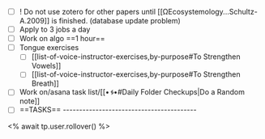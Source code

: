 
- [ ] ! Do not use zotero for other papers until [[ΩEcosystemology...Schultz-A.2009]] is finished. (database update problem)
- [ ] Apply to 3 jobs a day
- [ ] Work on algo ==1 hour==
- [ ] Tongue exercises 
  - [ ] [[list-of-voice-instructor-exercises,by-purpose#To Strengthen Vowels]]
  - [ ] [[list-of-voice-instructor-exercises,by-purpose#To Strengthen Breath]]
- [ ] Work on/asana task list/[[•___ᛃ___•#Daily Folder Checkups|Do a Random note]]
- [ ] ==TASKS== -----------------------------------------

<% await tp.user.rollover() %>
